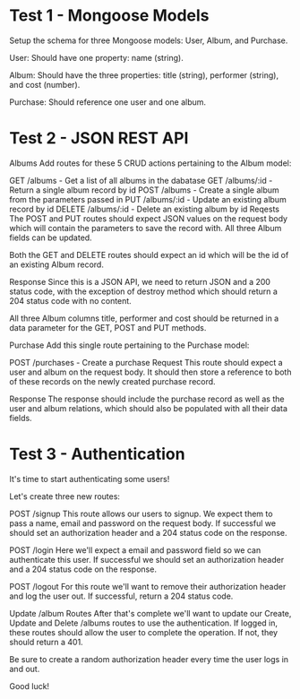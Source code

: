 
# Test 1 - Mongoose Models
Setup the schema for three Mongoose models: User, Album, and Purchase.

User:
Should have one property: name (string).

Album:
Should have the three properties: title (string), performer (string), and cost (number).

Purchase:
Should reference one user and one album.

# Test 2 - JSON REST API
Albums
Add routes for these 5 CRUD actions pertaining to the Album model:

GET /albums - Get a list of all albums in the dabatase
GET /albums/:id - Return a single album record by id
POST /albums - Create a single album from the parameters passed in
PUT /albums/:id - Update an existing album record by id
DELETE /albums/:id - Delete an existing album by id
Reqests
The POST and PUT routes should expect JSON values on the request body which will contain the parameters to save the record with. All three Album fields can be updated.

Both the GET and DELETE routes should expect an id which will be the id of an existing Album record.

Response
Since this is a JSON API, we need to return JSON and a 200 status code, with the exception of destroy method which should return a 204 status code with no content.

All three Album columns title, performer and cost should be returned in a data parameter for the GET, POST and PUT methods.

Purchase
Add this single route pertaining to the Purchase model:

POST /purchases - Create a purchase
Request
This route should expect a user and album on the request body. It should then store a reference to both of these records on the newly created purchase record.

Response
The response should include the purchase record as well as the user and album relations, which should also be populated with all their data fields.

# Test 3 - Authentication
It's time to start authenticating some users!

Let's create three new routes:

POST /signup
This route allows our users to signup. We expect them to pass a name, email and password on the request body. If successful we should set an authorization header and a 204 status code on the response.

POST /login
Here we'll expect a email and password field so we can authenticate this user. If successful we should set an authorization header and a 204 status code on the response.

POST /logout
For this route we'll want to remove their authorization header and log the user out. If successful, return a 204 status code.

Update /album Routes
After that's complete we'll want to update our Create, Update and Delete /albums routes to use the authentication. If logged in, these routes should allow the user to complete the operation. If not, they should return a 401.

Be sure to create a random authorization header every time the user logs in and out.

Good luck!
